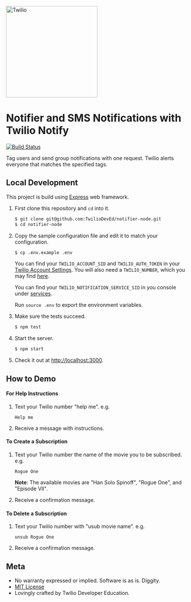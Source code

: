 <a href="https://www.twilio.com">
  <img src="https://static0.twilio.com/marketing/bundles/marketing/img/logos/wordmark-red.svg" alt="Twilio" width="250" />
</a>

# Notifier and SMS Notifications with Twilio Notify

[![Build Status](https://travis-ci.org/TwilioDevEd/notifier-node.svg?branch=master)](https://travis-ci.org/TwilioDevEd/notifier-node)

Tag users and send group notifications with one request. Twilio alerts everyone
that matches the specified tags.

## Local Development

This project is build using [Express](http://expressjs.com/) web framework.

1. First clone this repository and `cd` into it.

   ```bash
   $ git clone git@github.com:TwilioDevEd/notifier-node.git
   $ cd notifier-node
   ```

1. Copy the sample configuration file and edit it to match your configuration.

   ```bash
   $ cp .env.example .env
   ```

   You can find your `TWILIO_ACCOUNT_SID` and `TWILIO_AUTH_TOKEN` in your
   [Twilio Account Settings](https://www.twilio.com/user/account/settings).
   You will also need a `TWILIO_NUMBER`, which you may find [here](https://www.twilio.com/user/account/phone-numbers/incoming).

   You can find your `TWILIO_NOTIFICATION_SERVICE_SID` in you console under
   [services](https://www.twilio.com/console/notify/services).

   Run `source .env` to export the environment variables.

1. Make sure the tests succeed.

   ```bash
   $ npm test
   ```

1. Start the server.

   ```bash
   $ npm start
   ```

1. Check it out at [http://localhost:3000](http://localhost:3000).

## How to Demo

#### For Help Instructions

1. Text your Twilio number "help me". e.g.

   ```
   Help me
   ```

1. Receive a message with instructions.

#### To Create a Subscription

1. Text your Twilio number the name of the movie you to be subscribed. e.g.

   ```
   Rogue One
   ```

   **Note**: The available movies are "Han Solo Spinoff", "Rogue One", and "Episode VII".

1. Receive a confirmation message.

#### To Delete a Subscription

1. Text your Twilio number with "usub movie name". e.g.

   ```
   unsub Rogue One
   ```

2. Receive a confirmation message.

## Meta

* No warranty expressed or implied. Software is as is. Diggity.
* [MIT License](http://www.opensource.org/licenses/mit-license.html)
* Lovingly crafted by Twilio Developer Education.
